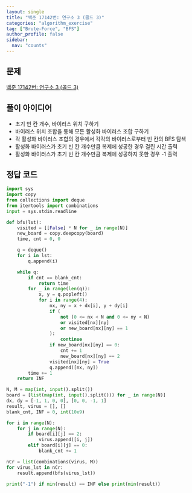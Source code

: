 ```yaml
---
layout: single
title: "백준 17142번: 연구소 3 (골드 3)"
categories: "algorithm_exercise"
tag: ["Brute-Force", "BFS"]
author_profile: false
sidebar:
  nav: "counts"
---
```


## 문제

[백준 17142번: 연구소 3 (골드 3)](https://www.acmicpc.net/problem/17142)

## 풀이 아이디어

- 초기 빈 칸 개수, 바이러스 위치 구하기
- 바이러스 위치 조합을 통해 모든 활성화 바이러스 조합 구하기
- 각 활성화 바이러스 조합의 경우에서 각각의 바이러스로부터 빈 칸의 BFS 탐색
- 활성화 바이러스가 초기 빈 칸 개수만큼 복제에 성공한 경우 걸린 시간 출력
- 활성화 바이러스가 초기 빈 칸 개수만큼 복제에 성공하지 못한 경우 -1 출력

## 정답 코드

```python
import sys
import copy
from collections import deque
from itertools import combinations
input = sys.stdin.readline

def bfs(lst):
    visited = [[False] * N for _ in range(N)]
    new_board = copy.deepcopy(board)
    time, cnt = 0, 0

    q = deque()
    for i in lst:
        q.append(i)

    while q:
        if cnt == blank_cnt:
            return time
        for _ in range(len(q)):
            x, y = q.popleft()
            for i in range(4):
                nx, ny = x + dx[i], y + dy[i]
                if (
                    not (0 <= nx < N and 0 <= ny < N)
                    or visited[nx][ny]
                    or new_board[nx][ny] == 1
                ):
                    continue
                if new_board[nx][ny] == 0:
                    cnt += 1
                    new_board[nx][ny] == 2
                visited[nx][ny] = True
                q.append([nx, ny])
        time += 1
    return INF

N, M = map(int, input().split())
board = [list(map(int, input().split())) for _ in range(N)]
dx, dy = [-1, 1, 0, 0], [0, 0, -1, 1]
result, virus = [], []
blank_cnt, INF = 0, int(10e9)

for i in range(N):
    for j in range(N):
        if board[i][j] == 2:
            virus.append([i, j])
        elif board[i][j] == 0:
            blank_cnt += 1

nCr = list(combinations(virus, M))
for virus_lst in nCr:
    result.append(bfs(virus_lst))

print("-1") if min(result) == INF else print(min(result))
```
